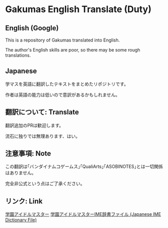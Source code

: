 # Gakumas English Translate (Duty)

## English (Google)
This is a repository of Gakumas translated into English.

The author's English skills are poor, so there may be some rough translations.

## Japanese
学マスを英語に翻訳したテキストをまとめたリポジトリです。

作者は英語の能力は低いので意訳があるかもしれません。

## 翻訳について: Translate
翻訳追加のPRは歓迎します。

流石に独りでは無理あります、はい。

## 注意事項: Note
この翻訳は｢バンダイナムコゲームス｣｢QualiArts｣｢ASOBINOTES｣とは一切関係はありません。

完全非公式という点はご了承ください。

## リンク: Link
[学園アイドルマスター](https://gakuen.idolmaster-official.jp/)
[学園アイドルマスターIME辞書ファイル (Japanese IME Dictionary File)](https://github.com/reindex-ot/Gakumas_dic)
